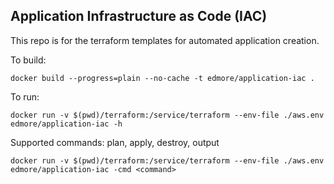 ## Application Infrastructure as Code (IAC)

This repo is for the terraform templates for automated application creation.

To build:

`docker build --progress=plain --no-cache -t edmore/application-iac .`

To run:

`docker run -v $(pwd)/terraform:/service/terraform --env-file ./aws.env edmore/application-iac -h`

Supported commands: plan, apply, destroy, output

`docker run -v $(pwd)/terraform:/service/terraform --env-file ./aws.env edmore/application-iac -cmd <command>`

